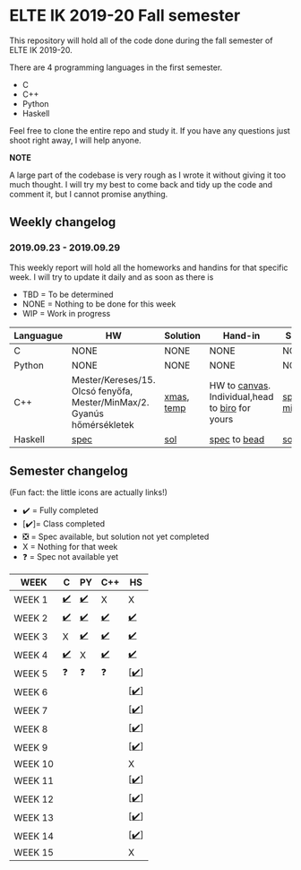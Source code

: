 # ELTE IK 2019-20 Fall semester

This repository will hold all of the code done during the fall semester of ELTE IK 2019-20.  

There are 4 programming languages in the first semester.
- C
- C++
- Python
- Haskell

Feel free to clone the entire repo and study it. If you have any questions just shoot right away, I will help anyone.

**NOTE**

A large part of the codebase is very rough as I wrote it without giving it too much thought. I will try my best to come back and 
tidy up the code and comment it, but I cannot promise anything.

## Weekly changelog
### 2019.09.23 - 2019.09.29

This weekly report will hold all the homeworks and handins for that specific week. I will try to update it daily and as soon as there is 

- TBD = To be determined
- NONE = Nothing to be done for this week
- WIP = Work in progress

|   Languague   | HW | Solution | Hand-in | Solution |
| ------------- | -- | -------- | ------- | -------- |
|       C       |NONE|NONE|NONE|NONE|
|     Python    |NONE|NONE|NONE|NONE|
|      C++      |Mester/Kereses/15. Olcsó fenyőfa, Mester/MinMax/2. Gyanús hőmérsékletek|[xmas](https://github.com/Yazurai/ELTE-IK-19-20/blob/master/C%2B%2B/WEEK%204/xmas.cpp), [temp](https://github.com/Yazurai/ELTE-IK-19-20/blob/master/C%2B%2B/WEEK%204/temp.cpp)|HW to [canvas](https://canvas.elte.hu/). Individual,head to [biro](https://biro.inf.elte.hu) for yours|[spec(only mine)](https://github.com/Yazurai/ELTE-IK-19-20/blob/master/C%2B%2B/HANDIN%201/main.cpp)|
|    Haskell    |[spec](https://people.inf.elte.hu/poor_a/fp3.pdf)|[sol](https://github.com/Yazurai/ELTE-IK-19-20/blob/master/HS/WEEK%204/class.hs)|[spec](https://github.com/Yazurai/ELTE-IK-19-20/blob/master/HS/WEEK%204/hw.txt) to [bead](https://bead.inf.elte.hu/home)|[sol](https://github.com/Yazurai/ELTE-IK-19-20/blob/master/HS/WEEK%204/hw.hs)|

## Semester changelog

(Fun fact: the little icons are actually links!)
- ✔️  = Fully completed
- [✔️]= Class completed
- ❎  = Spec available, but solution not yet completed
- X  = Nothing for that week
- ❓  = Spec not available yet

| WEEK | C | PY | C++ | HS |
| ---- | - | -- | --- | -- |
| WEEK 1|[✔️](https://github.com/Yazurai/ELTE-IK-19-20/tree/master/C/Week%201)|[✔️](https://github.com/Yazurai/ELTE-IK-19-20/tree/master/PY/Week%201)|X|X|
| WEEK 2|[✔️](https://github.com/Yazurai/ELTE-IK-19-20/tree/master/C/Week%202)|[✔️](https://github.com/Yazurai/ELTE-IK-19-20/tree/master/PY/Week%202)|[✔️](https://github.com/Yazurai/ELTE-IK-19-20/tree/master/C%2B%2B/WEEK%202)|[✔️](https://github.com/Yazurai/ELTE-IK-19-20/tree/master/HS/WEEK%202)|
| WEEK 3|X|[✔️](https://github.com/Yazurai/ELTE-IK-19-20/tree/master/PY/Week%203)|[✔️](https://github.com/Yazurai/ELTE-IK-19-20/tree/master/C%2B%2B/WEEK%203)|[✔️](https://github.com/Yazurai/ELTE-IK-19-20/tree/master/HS/WEEK%203)|
| WEEK 4|[✔️](https://github.com/Yazurai/ELTE-IK-19-20/tree/master/C/Week%204)|X|[✔️](https://github.com/Yazurai/ELTE-IK-19-20/tree/master/C%2B%2B/WEEK%204)|[✔️](https://github.com/Yazurai/ELTE-IK-19-20/tree/master/HS/WEEK%204)|
| WEEK 5|❓|❓|❓|[[✔️](https://github.com/Yazurai/ELTE-IK-19-20/tree/master/HS/WEEK%205)]|
| WEEK 6||||[[✔️](https://github.com/Yazurai/ELTE-IK-19-20/tree/master/HS/WEEK%206)]|
| WEEK 7||||[[✔️](https://github.com/Yazurai/ELTE-IK-19-20/tree/master/HS/WEEK%207)]|
| WEEK 8||||[[✔️](https://github.com/Yazurai/ELTE-IK-19-20/tree/master/HS/WEEK%208)]|
| WEEK 9||||[[✔️](https://github.com/Yazurai/ELTE-IK-19-20/tree/master/HS/WEEK%209)]|
| WEEK 10||||X|
| WEEK 11||||[[✔️](https://github.com/Yazurai/ELTE-IK-19-20/tree/master/HS/WEEK%2011)]|
| WEEK 12||||[[✔️](https://github.com/Yazurai/ELTE-IK-19-20/tree/master/HS/WEEK%2012)]|
| WEEK 13||||[[✔️](https://github.com/Yazurai/ELTE-IK-19-20/tree/master/HS/WEEK%2013)]|
| WEEK 14||||[[✔️](https://github.com/Yazurai/ELTE-IK-19-20/tree/master/HS/WEEK%2014)]|
| WEEK 15||||X|
